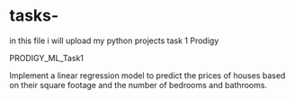 # tasks-
in this file i will upload my python projects
task 1 Prodigy 

PRODIGY_ML_Task1

Implement a linear regression model to predict the prices of houses based on their square footage and the number of bedrooms and bathrooms.
